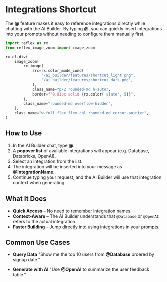 # Integrations Shortcut

The **@** feature makes it easy to reference integrations directly while chatting with the AI Builder. By typing **@**, you can quickly insert integrations into your prompts without needing to configure them manually first.

```python exec
import reflex as rx
from reflex_image_zoom import image_zoom
```

```python eval
rx.el.div(
    image_zoom(
        rx.image(
            src=rx.color_mode_cond(
                "/ai_builder/features/shortcut_light.png",
                "/ai_builder/features/shortcut_dark.png",
            ),
            class_name="p-2 rounded-md h-auto",
            border=f"0.81px solid {rx.color('slate', 5)}",
        ),
        class_name="rounded-md overflow-hidden",
    ),
    class_name="w-full flex flex-col rounded-md cursor-pointer",
)
```

## How to Use

1. In the AI Builder chat, type **@**.
2. A **popover list** of available integrations will appear (e.g. Database, Databricks, OpenAI).
3. Select an integration from the list.
4. The integration will be inserted into your message as **@IntegrationName**.
5. Continue typing your request, and the AI Builder will use that integration context when generating.

## What It Does

- **Quick Access** – No need to remember integration names.
- **Context-Aware** – The AI Builder understands that `@Database` or `@OpenAI` refers to the actual integration.
- **Faster Building** – Jump directly into using integrations in your prompts.

## Common Use Cases

- **Query Data**
  "Show me the top 10 users from **@Database** ordered by signup date."

- **Generate with AI**
  "Use **@OpenAI** to summarize the user feedback table."
